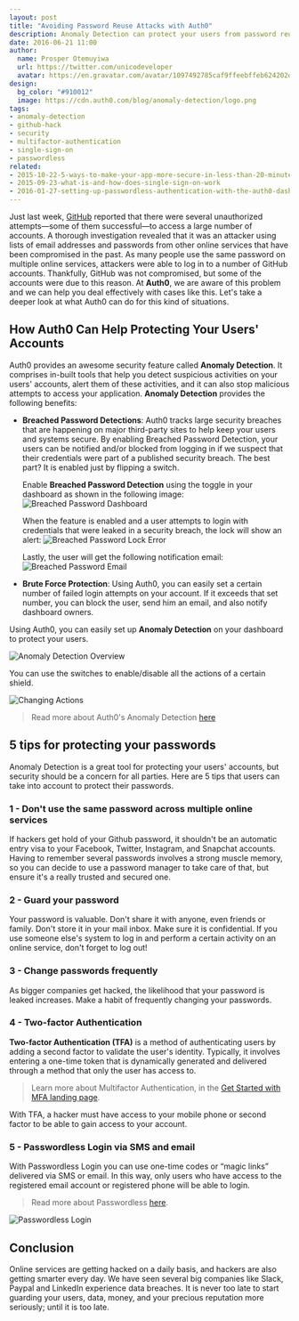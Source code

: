```yaml
---
layout: post
title: "Avoiding Password Reuse Attacks with Auth0"
description: Anomaly Detection can protect your users from password reuse attacks
date: 2016-06-21 11:00
author:
  name: Prosper Otemuyiwa
  url: https://twitter.com/unicodeveloper
  avatar: https://en.gravatar.com/avatar/1097492785caf9ffeebffeb624202d8f?s=200
design:
  bg_color: "#910012"
  image: https://cdn.auth0.com/blog/anomaly-detection/logo.png
tags:
- anomaly-detection
- github-hack
- security
- multifactor-authentication
- single-sign-on
- passwordless
related:
- 2015-10-22-5-ways-to-make-your-app-more-secure-in-less-than-20-minutes
- 2015-09-23-what-is-and-how-does-single-sign-on-work
- 2016-01-27-setting-up-passwordless-authentication-with-the-auth0-dashboard
---
```


Just last week, [GitHub](https://github.com/blog/2190-github-security-update-reused-password-attack) reported that there were several unauthorized attempts—some of them successful—to access a large number of accounts. A thorough investigation revealed that it was an attacker using lists of email addresses and passwords from other online services that have been compromised in the past. As many people use the same password on multiple online services, attackers were able to log in to a number of GitHub accounts. Thankfully, GitHub was not compromised, but some of the accounts were due to this reason.
At **Auth0**, we are aware of this problem and we can help you deal effectively with cases like this. Let's take a deeper look at what Auth0 can do for this kind of situations.  

##  How Auth0 Can Help Protecting Your Users' Accounts

Auth0 provides an awesome security feature called **Anomaly Detection**. It comprises in-built tools that help you detect suspicious activities on your users' accounts, alert them of these activities, and it can also stop malicious attempts to access your application. **Anomaly Detection** provides the following benefits:

- **Breached Password Detections**: Auth0 tracks large security breaches that are happening on major third-party sites to help keep your users and systems secure. By enabling Breached Password Detection, your users can be notified and/or blocked from logging in if we suspect that their credentials were part of a published security breach. The best part? It is enabled just by flipping a switch.

    Enable **Breached Password Detection** using the toggle in your dashboard as shown in the following image:
    <img src="http://cdn.auth0.com/blog/anomaly-detection/breached-pass-dashboard.png" alt="Breached Password Dashboard"/>

    When the feature is enabled and a user attempts to login with credentials that were leaked in a security breach, the lock will show an alert:
    <img src="http://cdn.auth0.com/blog/anomaly-detection/breached-pass-lock.png" alt="Breached Password Lock Error"/>

    Lastly, the user will get the following notification email:
    <img src="https://cdn.auth0.com/blog/anomaly-detection/breached-pass-email2.png" alt="Breached Password Email" />


- **Brute Force Protection**: Using Auth0, you can easily set a certain number of failed login attempts on your account. If it exceeds that set number, you can block the user, send him an email, and also notify dashboard owners.

Using Auth0, you can easily set up **Anomaly Detection** on your dashboard to protect your users.

<img src="https://cdn.auth0.com/docs/media/articles/anomaly-detection/anomaly-detection-overview.png" alt="Anomaly Detection Overview"/>

You can use the switches to enable/disable all the actions of a certain shield.

<img src="https://cdn.auth0.com/docs/media/articles/anomaly-detection/changing-actions.png" alt="Changing Actions" />

> Read more about Auth0's Anomaly Detection [here](https://auth0.com/docs/anomaly-detection)

## 5 tips for protecting your passwords

Anomaly Detection is a great tool for protecting your users' accounts, but security should be a concern for all parties. Here are 5 tips that users can take into account to protect their passwords.

### 1 - Don't use the same password across multiple online services

If hackers get hold of your Github password, it shouldn't be an automatic entry visa to your Facebook, Twitter, Instagram, and Snapchat accounts. Having to remember several passwords involves a strong muscle memory, so you can decide to use a password manager to take care of that, but ensure it's a really trusted and secured one.

### 2 - Guard your password

Your password is valuable. Don't share it with anyone, even friends or family. Don't store it in your mail inbox. Make sure it is confidential. If you use someone else's system to log in and perform a certain activity on an online service, don't forget to log out!

### 3 - Change passwords frequently

As bigger companies get hacked, the likelihood that your password is leaked increases. Make a habit of frequently changing your passwords.

### 4 - Two-factor Authentication

**Two-factor Authentication (TFA)** is a method of authenticating users by adding a second factor to validate the user's identity. Typically, it involves entering a one-time token that is dynamically generated and delivered through a method that only the user has access to.

> Learn more about Multifactor Authentication, in the [Get Started with MFA landing page](https://auth0.com/learn/get-started-with-mfa).

With TFA, a hacker must have access to your mobile phone or second factor to be able to gain access to your account.

### 5 - Passwordless Login via SMS and email

With Passwordless Login you can use one-time codes or “magic links” delivered via SMS or email. In this way, only users who have access to the registered email account or registered phone will be able to login.

> Read more about Passwordless [here](https://auth0.com/blog/2015/09/30/auth0-passwordless-email-authentication-and-sms-login-without-passwords/).

![Passwordless Login](https://cdn.auth0.com/blog/passwordless/pwdless-locks.png)

## Conclusion

Online services are getting hacked on a daily basis, and hackers are also getting smarter every day. We have seen several big companies like Slack, Paypal and LinkedIn experience data breaches. It is never too late to start guarding your users, data, money, and your precious reputation more seriously; until it is too late.
